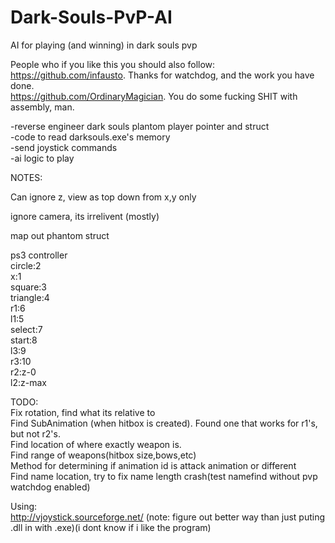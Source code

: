 # Dark-Souls-PvP-AI
AI for playing (and winning) in dark souls pvp  
  
People who if you like this you should also follow:  
https://github.com/infausto. Thanks for watchdog, and the work you have done.  
https://github.com/OrdinaryMagician. You do some fucking SHIT with assembly, man.  
  
-reverse engineer dark souls plantom player pointer and struct  
-code to read darksouls.exe's memory   
-send joystick commands  
-ai logic to play  
  
NOTES:   
  
Can ignore z, view as top down from x,y only  
  
ignore camera, its irrelivent (mostly)  
  
map out phantom struct  
  
ps3 controller  
circle:2  
x:1  
square:3  
triangle:4  
r1:6  
l1:5  
select:7  
start:8  
l3:9  
r3:10  
r2:z-0  
l2:z-max  
  
TODO:  
  Fix rotation, find what its relative to    
  Find SubAnimation (when hitbox is created). Found one that works for r1's, but not r2's.  
  Find location of where exactly weapon is.      
  Find range of weapons(hitbox size,bows,etc)  
  Method for determining if animation id is attack animation or different  
  Find name location, try to fix name length crash(test namefind without pvp watchdog enabled)

Using:   
http://vjoystick.sourceforge.net/ (note: figure out better way than just puting .dll in with .exe)(i dont know if i like the program)  
